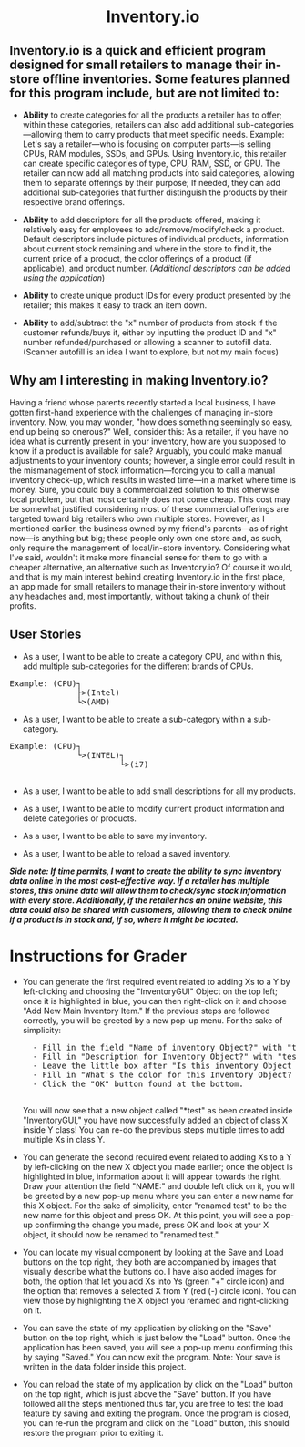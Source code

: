 <center> 

# **Inventory.io**

</center>

## Inventory.io is a quick and efficient program designed for small retailers to manage their in-store offline inventories. Some features planned for this program include, but are not limited to:
	
- **Ability** to create categories for all the products a retailer has to offer; within these categories, retailers can also add additional sub-categories—allowing them to carry products that meet specific needs.
 Example: Let's say a retailer—who is focusing on computer parts—is selling CPUs, RAM modules, SSDs, and GPUs. Using Inventory.io, this retailer can create specific categories of type, CPU, RAM, SSD, or GPU. The retailer can now add all matching products into said categories, allowing them to separate offerings by their purpose; If needed, they can add additional sub-categories that further distinguish the products by their respective brand offerings.

<space>

- **Ability** to add descriptors for all the products offered, making it relatively easy for employees to add/remove/modify/check a product. Default descriptors include pictures of individual products, information about current stock remaining and where in the store to find it, the current price of a product, the color offerings of a product (if applicable), and product number. (*Additional descriptors can be added using the application*)

<space>

- **Ability** to create unique product IDs for every product presented by the retailer; this makes it easy to track an item down.

<space>

- **Ability** to add/subtract the "x" number of products from stock if the customer refunds/buys it, either by inputting the product ID and "x" number refunded/purchased or allowing a scanner to autofill data. (Scanner autofill is an idea I want to explore, but not my main focus)

## Why am I interesting in making Inventory.io? 
Having a friend whose parents recently started a local business, I have gotten first-hand experience with the challenges of managing in-store inventory. Now, you may wonder, "how does something seemingly so easy, end up being so onerous?" Well, consider this: As a retailer, if you have no idea what is currently present in your inventory, how are you supposed to know if a product is available for sale? 
Arguably, you could make manual adjustments to your inventory counts; however, a single error could result in the mismanagement of stock information—forcing you to call a manual inventory check-up, which results in wasted time—in a market where time is money. Sure, you could buy a commercialized solution to this otherwise local problem, but that most certainly does not come cheap. This cost may be somewhat justified considering most of these commercial offerings are targeted toward big retailers who own multiple stores.
However, as I mentioned earlier, the business owned by my friend's parents—as of right now—is anything but big; these people only own one store and, as such, only require the management of local/in-store inventory. Considering what I've said, wouldn't it make more financial sense for them to go with a cheaper alternative, an alternative such as Inventory.io? Of course it would, and that is my main interest behind creating Inventory.io in the first place, an app made for small retailers to manage their in-store inventory without any headaches and, most importantly, without taking a chunk of their profits.
## User Stories

- As a user, I want to be able to create a category CPU, and within this, add multiple sub-categories for the different brands of CPUs. 
<pre>
Example: (CPU)┐
              ├>(Intel)	
              └>(AMD)
</pre>	
- As a user, I want to be able to create a sub-category within a sub-category. 
<pre>
Example: (CPU)┐             
              └>(INTEL)┐	
                       └>(i7)
													
</pre>

- As a user, I want to be able to add small descriptions for all my products.

- As a user, I want to be able to modify current product information and delete categories or products.

- As a user, I want to be able to save my inventory.

- As a user, I want to be able to reload a saved inventory.

***Side note: If time permits, I want to create the ability to sync inventory data online in the most cost-effective way. If a retailer has multiple stores, this online data will allow them to check/sync stock information with every store. Additionally, if the retailer has an online website, this data could also be shared with customers, allowing them to check online if a product is in stock and, if so, where it might be located.***

# Instructions for Grader

- You can generate the first required event related to adding Xs to a Y by left-clicking and choosing the "InventoryGUI" Object on the top left; once it is highlighted in blue, you can then right-click on it and choose "Add New Main Inventory Item." If the previous steps are followed correctly, you will be greeted by a new pop-up menu. 
	For the sake of simplicity: 
	<pre>
	- Fill in the field "Name of inventory Object?" with "test"
	- Fill in "Description for Inventory Object?" with "testing test" 
	- Leave the little box after "Is this inventory Object a product?" unchecked. 
	- Fill in "What's the color for this Inventory Object? (N/A if not applicable)" with "N/A"
	- Click the "OK" button found at the bottom.
	</pre>
	
	<space> 
	
	You will now see that a new object called "\*test" as been created inside "InventoryGUI," you have now successfully added an object of class X inside Y class! You can re-do the previous steps multiple times to add multiple Xs in class Y.
	
	
	
- You can generate the second required event related to adding Xs to a Y by left-clicking on the new X object you made earlier; once the object is highlighted in blue, information about it will appear towards the right. Draw your attention the field "NAME:" and double left click on it, you will be greeted by a new pop-up menu where you can enter a new name for this X object. For the sake of simplicity, enter "renamed test" to be the new name for this object and press OK. At this point, you will see a pop-up confirming the change you made, press OK and look at your X object, it should now be renamed to "renamed test."

	<space>

- You can locate my visual component by looking at the Save and Load buttons on the top right, they both are accompanied by images that visually describe what the buttons do. I have also added images for both, the option that let you add Xs into Ys (green "+" circle icon) and the option that removes a selected X from Y (red (-) circle icon). You can view those by highlighting the X object you renamed and right-clicking on it.
- You can save the state of my application by clicking on the "Save" button on the top right, which is just below the "Load" button. Once the application has been saved, you will see a pop-up menu confirming this by saying "Saved." You can now exit the program. Note: Your save is written in the data folder inside this project. 
- You can reload the state of my application by click on the "Load" button on the top right, which is just above the "Save" button. If you have followed all the steps mentioned thus far, you are free to test the load feature by saving and exiting the program. Once the program is closed, you can re-run the program and click on the "Load" button, this should restore the program prior to exiting it.